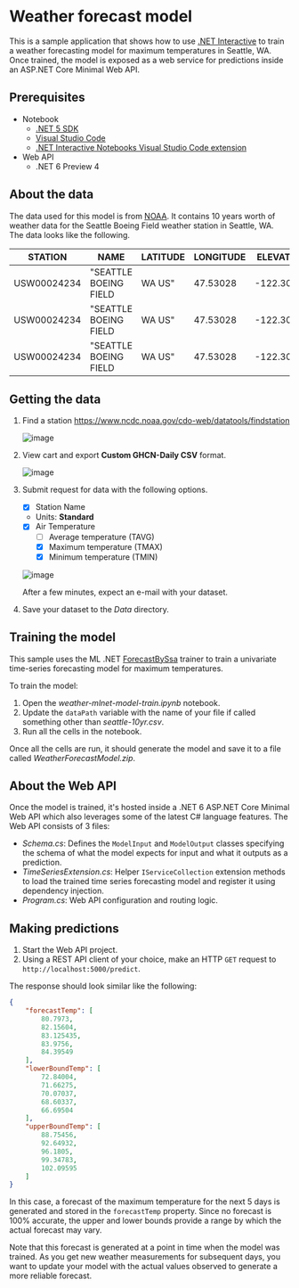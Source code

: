 # Weather forecast model

This is a sample application that shows how to use [.NET Interactive](https://github.com/dotnet/interactive) to train a weather forecasting model for maximum temperatures in Seattle, WA. Once trained, the model is exposed as a web service for predictions inside an ASP.NET Core Minimal Web API.

## Prerequisites

- Notebook
    - [.NET 5 SDK](https://dotnet.microsoft.com/download/dotnet/5.0)
    - [Visual Studio Code](https://code.visualstudio.com/)
    - [.NET Interactive Notebooks Visual Studio Code extension](https://marketplace.visualstudio.com/items?itemName=ms-dotnettools.dotnet-interactive-vscode)
- Web API
    - .NET 6 Preview 4

## About the data

The data used for this model is from [NOAA](https://www.noaa.gov/). It contains 10 years worth of weather data for the Seattle Boeing Field weather station in Seattle, WA. The data looks like the following.

|STATION|NAME|LATITUDE|LONGITUDE|ELEVATION|DATE|TMAX|TMIN|
|---|---|---|---|---|---|---|---|
|USW00024234|"SEATTLE BOEING FIELD| WA US"|47.53028|-122.30083|6.1|4/1/2010|51|41|
|USW00024234|"SEATTLE BOEING FIELD| WA US"|47.53028|-122.30083|6.1|4/2/2010|53|41|
|USW00024234|"SEATTLE BOEING FIELD| WA US"|47.53028|-122.30083|6.1|4/3/2010|50|39|

## Getting the data

1. Find a station https://www.ncdc.noaa.gov/cdo-web/datatools/findstation

    ![image](https://user-images.githubusercontent.com/46974588/116326383-50f17f80-a792-11eb-9c66-3dabef398889.png)

1. View cart and export **Custom GHCN-Daily CSV** format.

    ![image](https://user-images.githubusercontent.com/46974588/116326449-78484c80-a792-11eb-8061-9c87bb6fc856.png)

1. Submit request for data with the following options.
    - [x] Station Name
    - Units: **Standard**
    - [x] Air Temperature
        - [ ] Average temperature (TAVG)
        - [x] Maximum temperature (TMAX)
        - [x] Minimum temperature (TMIN)

    ![image](https://user-images.githubusercontent.com/46974588/116326560-bd6c7e80-a792-11eb-8050-18f7f85193a5.png)
    
    After a few minutes, expect an e-mail with your dataset.

1. Save your dataset to the *Data* directory.

## Training the model

This sample uses the ML .NET [ForecastBySsa](https://docs.microsoft.com/en-us/dotnet/api/microsoft.ml.timeseriescatalog.forecastbyssa?view=ml-dotnet) trainer to train a univariate time-series forecasting model for maximum temperatures.

To train the model:

1. Open the *weather-mlnet-model-train.ipynb* notebook.
1. Update the `dataPath` variable with the name of your file if called something other than *seattle-10yr.csv*.
1. Run all the cells in the notebook.

Once all the cells are run, it should generate the model and save it to a file called *WeatherForecastModel.zip*.

## About the Web API

Once the model is trained, it's hosted inside a .NET 6 ASP.NET Core Minimal Web API which also leverages some of the latest C# language features. The Web API consists of 3 files:

- *Schema.cs*: Defines the `ModelInput` and `ModelOutput` classes specifying the schema of what the model expects for input and what it outputs as a prediction.  
- *TimeSeriesExtension.cs*: Helper `IServiceCollection` extension methods to load the trained time series forecasting model and register it using dependency injection.
- *Program.cs*: Web API configuration and routing logic.

## Making predictions

1. Start the Web API project.
2. Using a REST API client of your choice, make an HTTP `GET` request to `http://localhost:5000/predict`.

The response should look similar like the following:

```json
{
    "forecastTemp": [
        80.7973,
        82.15604,
        83.125435,
        83.9756,
        84.39549
    ],
    "lowerBoundTemp": [
        72.84004,
        71.66275,
        70.07037,
        68.60337,
        66.69504
    ],
    "upperBoundTemp": [
        88.75456,
        92.64932,
        96.1805,
        99.34783,
        102.09595
    ]
}
```

In this case, a forecast of the maximum temperature for the next 5 days is generated and stored in the `forecastTemp` property. Since no forecast is 100% accurate, the upper and lower bounds provide a range by which the actual forecast may vary.

Note that this forecast is generated at a point in time when the model was trained. As you get new weather measurements for subsequent days, you want to update your model with the actual values observed to generate a more reliable forecast.